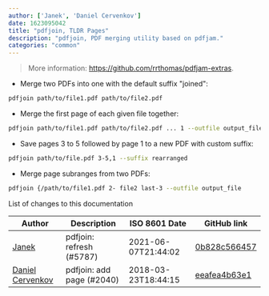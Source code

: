 ```yaml
---
author: ['Janek', 'Daniel Cervenkov']
date: 1623095042
title: "pdfjoin, TLDR Pages"
description: "pdfjoin, PDF merging utility based on pdfjam."
categories: "common"
---
```

> More information: <https://github.com/rrthomas/pdfjam-extras>.

- Merge two PDFs into one with the default suffix "joined":

```bash
pdfjoin path/to/file1.pdf path/to/file2.pdf
```

- Merge the first page of each given file together:

```bash
pdfjoin path/to/file1.pdf path/to/file2.pdf ... 1 --outfile output_file
```

- Save pages 3 to 5 followed by page 1 to a new PDF with custom suffix:

```bash
pdfjoin path/to/file.pdf 3-5,1 --suffix rearranged
```

- Merge page subranges from two PDFs:

```bash
pdfjoin {/path/to/file1.pdf 2- file2 last-3 --outfile output_file
```
List of changes to this documentation


Author | Description | ISO 8601 Date | GitHub link
------|-----|-----|-----
[Janek](mailto:27jf@pm.me) | pdfjoin: refresh (#5787) | 2021-06-07T21:44:02 | [0b828c566457](https://github.com/tldr-pages/tldr/commit/0b828c5664578bea5d7875b5bc580d75115ea389)
[Daniel Cervenkov](mailto:d.cervenkov@gmail.com) | pdfjoin: add page (#2040) | 2018-03-23T18:44:15 | [eeafea4b63e1](https://github.com/tldr-pages/tldr/commit/eeafea4b63e151e30e8e0c68ae041a8cf714be76)


